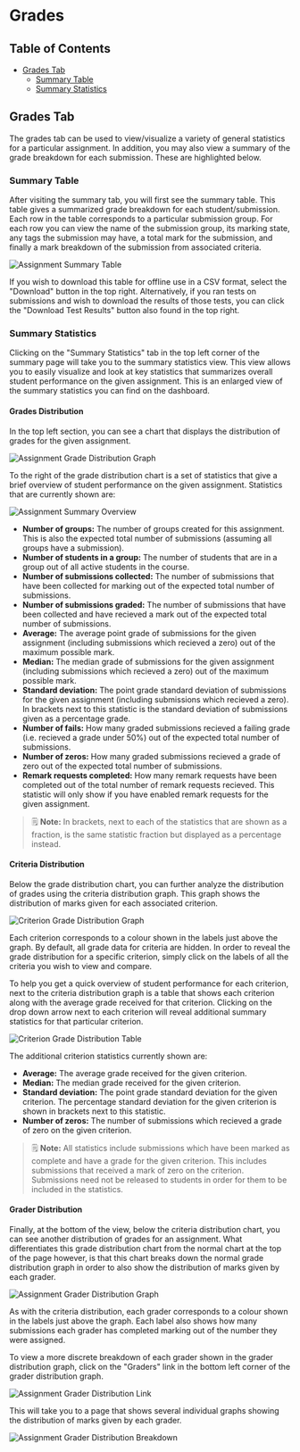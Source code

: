 # Grades

## Table of Contents

- [Grades Tab](#grades-tab)
    - [Summary Table](#summary-table)
    - [Summary Statistics](#summary-statistics)

## Grades Tab

The grades tab can be used to view/visualize a variety of general statistics for a particular assignment. In addition, you may also view a summary of the grade breakdown for each submission. These are highlighted below.

### Summary Table

After visiting the summary tab, you will first see the summary table. This table gives a summarized grade breakdown for each student/submission. Each row in the table corresponds to a particular submission group. For each row you can view the name of the submission group, its marking state, any tags the submission may have, a total mark for the submission, and finally a mark breakdown of the submission from associated criteria.

![Assignment Summary Table](images/summary-table.png)

If you wish to download this table for offline use in a CSV format, select the "Download" button in the top right. Alternatively, if you ran tests on submissions and wish to download the results of those tests, you can click the "Download Test Results" button also found in the top right.

### Summary Statistics

Clicking on the "Summary Statistics" tab in the top left corner of the summary page will take you to the summary statistics view. This view allows you to easily visualize and look at key statistics that summarizes overall student performance on the given assignment. This is an enlarged view of the summary statistics you can find on the dashboard.

#### Grades Distribution

In the top left section, you can see a chart that displays the distribution of grades for the given assignment.

![Assignment Grade Distribution Graph](images/summary-stats-grade-distribution.png)

To the right of the grade distribution chart is a set of statistics that give a brief overview of student performance on the given assignment. Statistics that are currently shown are:

![Assignment Summary Overview](images/summary-stats-overview.png)

- **Number of groups:** The number of groups created for this assignment. This is also the expected total number of submissions (assuming all groups have a submission).
- **Number of students in a group:** The number of students that are in a group out of all active students in the course.
- **Number of submissions collected:** The number of submissions that have been collected for marking out of the expected total number of submissions.
- **Number of submissions graded:** The number of submissions that have been collected and have recieved a mark out of the expected total number of submissions.
- **Average:** The average point grade of submissions for the given assignment (including submissions which recieved a zero) out of the maximum possible mark.
- **Median:** The median grade of submissions for the given assignment (including submissions which recieved a zero) out of the maximum possible mark.
- **Standard deviation:** The point grade standard deviation of submissions for the given assignment (including submissions which recieved a zero). In brackets next to this statistic is the standard deviation of submissions given as a percentage grade.
- **Number of fails:** How many graded submissions recieved a failing grade (i.e. recieved a grade under 50%) out of the expected total number of submissions.
- **Number of zeros:** How many graded submissions recieved a grade of zero out of the expected total number of submissions.
- **Remark requests completed:** How many remark requests have been completed out of the total number of remark requests recieved. This statistic will only show if you have enabled remark requests for the given assignment.

> :spiral_notepad: **Note:** In brackets, next to each of the statistics that are shown as a fraction, is the same statistic fraction but displayed as a percentage instead.

#### Criteria Distribution

Below the grade distribution chart, you can further analyze the distribution of grades using the criteria distribution graph. This graph shows the distribution of marks given for each associated criterion.

![Criterion Grade Distribution Graph](images/criteria-summary-stats-grade-distribution.png)

Each criterion corresponds to a colour shown in the labels just above the graph. By default, all grade data for criteria are hidden. In order to reveal the grade distribution for a specific criterion, simply click on the labels of all the criteria you wish to view and compare.

To help you get a quick overview of student performance for each criterion, next to the criteria distribution graph is a table that shows each criterion along with the average grade received for that criterion. Clicking on the drop down arrow next to each criterion will reveal additional summary statistics for that particular criterion.

![Criterion Grade Distribution Table](images/criteria-summary-stats-table.png)

The additional criterion statistics currently shown are:

- **Average:** The average grade received for the given criterion.
- **Median:** The median grade received for the given criterion.
- **Standard deviation:** The point grade standard deviation for the given criterion. The percentage standard deviation for the given criterion is shown in brackets next to this statistic.
- **Number of zeros:** The number of submissions which recieved a grade of zero on the given criterion.

> :spiral_notepad: **Note:** All statistics include submissions which have been marked as complete and have a grade for the given criterion. This includes submissions that received a mark of zero on the criterion. Submissions need not be released to students in order for them to be included in the statistics.

#### Grader Distribution

Finally, at the bottom of the view, below the criteria distribution chart, you can see another distribution of grades for an assignment. What differentiates this grade distribution chart from the normal chart at the top of the page however, is that this chart breaks down the normal grade distribution graph in order to also show the distribution of marks given by each grader.

![Assignment Grader Distribution Graph](images/summary-stats-grader-distribution.png)

As with the criteria distribution, each grader corresponds to a colour shown in the labels just above the graph. Each label also shows how many submissions each grader has completed marking out of the number they were assigned.

To view a more discrete breakdown of each grader shown in the grader distribution graph, click on the "Graders" link in the bottom left corner of the grader distribution graph.

![Assignment Grader Distribution Link](images/summary-stats-grader-distribution-breakdown-link.png)

This will take you to a page that shows several individual graphs showing the distribution of marks given by each grader.

![Assignment Grader Distribution Breakdown](images/summary-stats-grader-distribution-breakdown.png)
